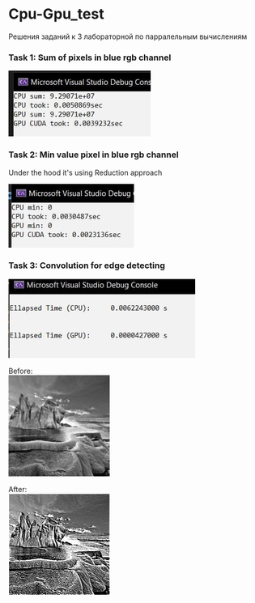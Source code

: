 # Cpu-Gpu_test

Решения заданий к 3 лабораторной по парралельным вычислениям

### Task 1: Sum of pixels in blue rgb channel

![Results](Task1Output.jpg?raw=true "Task1")


### Task 2: Min value pixel in blue rgb channel
Under the hood it's using Reduction approach

![Results2](Task2Output.jpg?raw=true "Task2")

### Task 3: Convolution for edge detecting

![Results3](Task3Output.jpg?raw=true "Task3")

Before: \
![Results3](input.png?raw=true "Before")

After: \
![Results3](Convolution.png?raw=true "Before")
